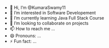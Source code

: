 - 👋 Hi, I’m @KumaraSwamy11
- 👀 I’m interested in Software Developement
- 🌱 I’m currently learning Java Full Stack Course
- 💞️ I’m looking to collaborate on projects
- 📫 How to reach me ...
- 😄 Pronouns: ...
- ⚡ Fun fact: ...

<!---
KumaraSwamy11/KumaraSwamy11 is a ✨ special ✨ repository because its `README.md` (this file) appears on your GitHub profile.
You can click the Preview link to take a look at your changes.
--->
